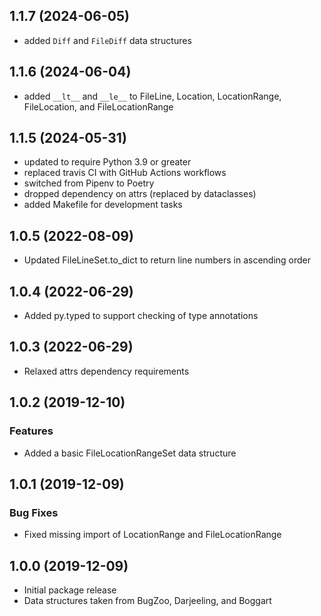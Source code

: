 ## 1.1.7 (2024-06-05)

* added `Diff` and `FileDiff` data structures

## 1.1.6 (2024-06-04)

* added `__lt__` and `__le__` to FileLine, Location, LocationRange, FileLocation, and FileLocationRange

## 1.1.5 (2024-05-31)

* updated to require Python 3.9 or greater
* replaced travis CI with GitHub Actions workflows
* switched from Pipenv to Poetry
* dropped dependency on attrs (replaced by dataclasses)
* added Makefile for development tasks

## 1.0.5 (2022-08-09)

* Updated FileLineSet.to_dict to return line numbers in ascending order

## 1.0.4 (2022-06-29)

* Added py.typed to support checking of type annotations

## 1.0.3 (2022-06-29)

* Relaxed attrs dependency requirements

## 1.0.2 (2019-12-10)

### Features

* Added a basic FileLocationRangeSet data structure

## 1.0.1 (2019-12-09)

### Bug Fixes

* Fixed missing import of LocationRange and FileLocationRange

## 1.0.0 (2019-12-09)

* Initial package release
* Data structures taken from BugZoo, Darjeeling, and Boggart

